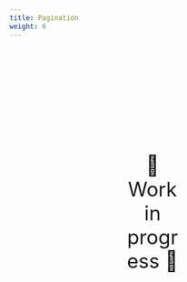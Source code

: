 ```yaml
---
title: Pagination
weight: 6
---
```

<div style="text-align: center; font-size:2.5em;margin: 200px;">🚧 Work in progress 🚧</div>